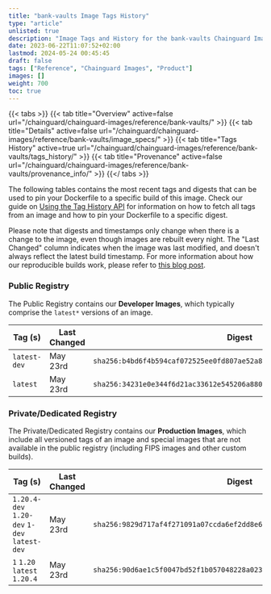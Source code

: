 ```yaml
---
title: "bank-vaults Image Tags History"
type: "article"
unlisted: true
description: "Image Tags and History for the bank-vaults Chainguard Image"
date: 2023-06-22T11:07:52+02:00
lastmod: 2024-05-24 00:45:45
draft: false
tags: ["Reference", "Chainguard Images", "Product"]
images: []
weight: 700
toc: true
---
```


{{< tabs >}}
{{< tab title="Overview" active=false url="/chainguard/chainguard-images/reference/bank-vaults/" >}}
{{< tab title="Details" active=false url="/chainguard/chainguard-images/reference/bank-vaults/image_specs/" >}}
{{< tab title="Tags History" active=true url="/chainguard/chainguard-images/reference/bank-vaults/tags_history/" >}}
{{< tab title="Provenance" active=false url="/chainguard/chainguard-images/reference/bank-vaults/provenance_info/" >}}
{{</ tabs >}}

The following tables contains the most recent tags and digests that can be used to pin your Dockerfile to a specific build of this image. Check our guide on [Using the Tag History API](/chainguard/chainguard-images/using-the-tag-history-api/) for information on how to fetch all tags from an image and how to pin your Dockerfile to a specific digest.

Please note that digests and timestamps only change when there is a change to the image, even though images are rebuilt every night. The "Last Changed" column indicates when the image was last modified, and doesn't always reflect the latest build timestamp. For more information about how our reproducible builds work, please refer to [this blog post](https://www.chainguard.dev/unchained/reproducing-chainguards-reproducible-image-builds).

### Public Registry
The Public Registry contains our **Developer Images**, which typically comprise the `latest*` versions of an image.

| Tag (s)       | Last Changed | Digest                                                                    |
|---------------|--------------|---------------------------------------------------------------------------|
|  `latest-dev` | May 23rd     | `sha256:b4bd6f4b594caf072525ee0fd807ae52a890c9fdbd7054d2f9c99f74b8c088ea` |
|  `latest`     | May 23rd     | `sha256:34231e0e344f6d21ac33612e545206a880ea29661a5e5bd4c659fc9459156770` |


### Private/Dedicated Registry
The Private/Dedicated Registry contains our **Production Images**, which include all versioned tags of an image and special images that are not available in the public registry (including FIPS images and other custom builds).

| Tag (s)                                       | Last Changed | Digest                                                                    |
|-----------------------------------------------|--------------|---------------------------------------------------------------------------|
|  `1.20.4-dev` `1.20-dev` `1-dev` `latest-dev` | May 23rd     | `sha256:9829d717af4f271091a07ccda6ef2dd8e675e7ef8dece3a15cf5f424fbafa1ad` |
|  `1` `1.20` `latest` `1.20.4`                 | May 23rd     | `sha256:90d6ae1c5f0047bd52f1b057048228a02311a43865e322ece7dafdf8c99292c1` |

